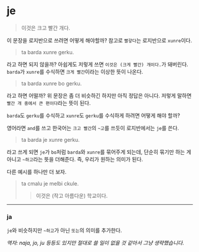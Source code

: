 # je

> 이것은 크고 빨간 개다.

이 문장을 로지반으로 쓰려면 어떻게 해야할까?
참고로 `빨갛다`는 로지반으로 `xunre`이다.

> ta barda xunre gerku.

라고 하면 되지 않을까? 아쉽게도 저렇게 쓰면 `이것은 (크게 빨간) 개이다.`가 돼버린다. `barda`가 `xunre`를 수식하면 `크게 빨간`이라는 이상한 뜻이 나온다.

> ta barda xunre bo gerku.

라고 하면 어떨까? 위 문장은 좀 더 비슷하긴 하지만 아직 정답은 아니다. 저렇게 말하면 `빨간 개 중에서 큰 편이다`라는 뜻이 된다.

`barda`도 `gerku`를 수식하고 `xunre`도 `gerku`를 수식하게 하려면 어떻게 해야 할까?

영어라면 `and`를 쓰고 한국어는 `크고 빨간`의 `~고`를 쓰듯이 로지반에서는 `je`를 쓴다.

> ta barda je xunre gerku.

라고 쓰게 되면 `je`가 `bo`처럼 `barda`와 `xunre`를 묶어주게 되는데, 단순히 묶기만 하는 게 아니고 `~하고`라는 뜻을 더해준다. 즉, 우리가 원하는 의미가 된다.


다른 예시를 하나만 더 보자.

> ta cmalu je melbi ckule.
>> 이것은 (작고 아름다운) 학교이다.

---

### ja

`je`와 비슷하지만 `~하고`가 아닌 `또는`의 의미를 추가한다.

*역자: naja, jo, ju 등등도 있지만 절대로 쓸 일이 없을 것 같아서 그냥 생략했습니다.*
